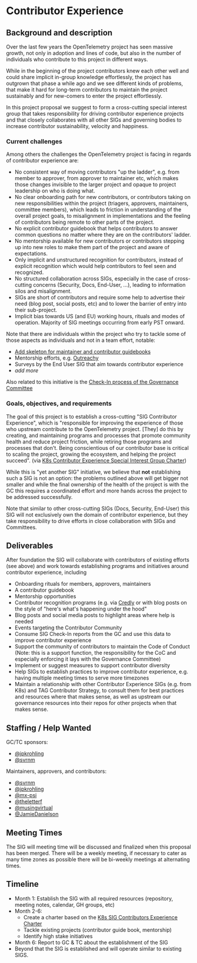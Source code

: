 # Contributor Experience

## Background and description

Over the last few years the OpenTelemetry project has seen massive growth, not
only in adoption and lines of code, but also in the number of individuals who
contribute to this project in different ways.

While in the beginning of the project contributors knew each other well and
could share implicit in-group knowledge effortlessly, the project has outgrown that
phase a while ago and we see different kinds of problems, that make it hard
for long-term contributors to maintain the project sustainably and for new-comers
to enter the project effortlessly.

In this project proposal we suggest to form a cross-cutting special interest group
that takes responsibility for driving contributor experience projects and that
closely collaborates with all other SIGs and governing bodies to increase contributor
sustainability, velocity and happiness.

### Current challenges

Among others the challenges the OpenTelemetry project is facing in regards of
contributor experience are:

* No consistent way of moving contributors "up the ladder", e.g. from member to
  approver, from approver to maintainer etc, which makes those changes invisible
  to the larger project and opaque to project leadership on who is doing
  what.
* No clear onboarding path for new contributors, or contributors taking on new
  responsibilities within the project (triagers, approvers, maintainers, committee
  members), which leads to friction in understanding of the overall project goals,
  to misalignment in implementations and the feeling of contributors being remote
  to other parts of the project.
* No explicit contributor guidebook that helps contributors to answer common
  questions no matter where they are on the contributors' ladder.
* No mentorship available for new contributors or contributors stepping up into new roles to
  make them part of the project and aware of expectations.  
* Only implicit and unstructured recognition for contributors, instead of explicit
   recognition which would help contributors to feel seen and recognized.
* No structured collaboration across SIGs, especially in the case of cross-cutting
  concerns (Security, Docs, End-User, ...), leading to information silos and misalignment.
* SIGs are short of contributors and require some help to advertise their need
  (blog post, social posts, etc) and to lower the barrier of entry into their
  sub-project.
* Implicit bias towards US (and EU) working hours, rituals and modes of operation. Majority of SIG meetings occurring from early PST onward.

Note that there are individuals within the project who try to tackle some of those
aspects as individuals and not in a team effort, notable:

* [Add skeleton for maintainer and contributor guidebooks](https://github.com/open-telemetry/community/pull/2051)
* Mentorship efforts, e.g. [Outreachy](https://cloud-native.slack.com/archives/C060GFUL0P6)
* Surveys by the End User SIG that aim towards contributor experience
* _add more_

Also related to this initiative is the [Check-In process of the Governance Committee](https://github.com/open-telemetry/community/blob/main/gc-check-ins.md)

### Goals, objectives, and requirements

The goal of this project is to establish a cross-cutting "SIG Contributor Experience",
which is "responsible for improving the experience of those who upstream contribute to
the OpenTelemetry project. [They] do this by creating, and maintaining programs and processes that promote community health and reduce project friction, while retiring those programs and processes that don't. Being conscientious of our contributor base is critical to scaling the project, growing the ecosystem, and helping the project succeed". (via [K8s Contributor Experience Special Interest Group Charter](https://github.com/kubernetes/community/blob/master/sig-contributor-experience/charter.md))

While this is "yet another SIG" initiative, we believe that **not** establishing
such a SIG is not an option: the problems outlined above will get bigger not
smaller and while the final ownership of the health of the project is with the GC
this requires a coordinated effort and more hands across the project to be addressed
successfully.

Note that similar to other cross-cutting SIGs (Docs, Security, End-User) this SIG will not exclusively own
the domain of contributor experience, but they take responsibility to drive efforts in close collaboration
with SIGs and Committees.

## Deliverables

After foundation the SIG will collaborate with contributors of existing efforts
(see above) and work towards establishing programs and initiatives around contributor
experience, including

* Onboarding rituals for members, approvers, maintainers
* A contributor guidebook
* Mentorship opportunities
* Contributor recognition programs (e.g. via [Credly](https://credly.com) or with blog posts on the style of "here's what's happening under the hood"
* Blog posts and social media posts to highlight areas where help is needed
* Events targeting the Contributor Community
* Consume SIG Check-In reports from the GC and use this data to improve contributor experience
* Support the community of contributors to maintain the Code of Conduct (Note: this is a support function, the responsibility for the CoC and especially enforcing it lays with the Governance Committee)
* Implement or suggest measures to support contributor diversity
* Help SIGs to establish practices to improve contributor experience, e.g. having multiple meeting times to serve more timezones
* Maintain a relationship with other Contributor Experience SIGs (e.g. from K8s) and TAG Contributor Strategy, to consult them for best practices and resources where that makes sense, as well as upstream our governance resources into their repos for other projects when that makes sense.

## Staffing / Help Wanted

GC/TC sponsors:

* [@jpkrohling](https://github.com/jpkrohling)
* [@svrnm](https://github.com/svrnm)
  
Maintainers, approvers, and contributors:

* [@svrnm](https://github.com/svrnm)
* [@jpkrohling](https://github.com/jpkrohling)
* [@mx-psi](https://github.com/mx-psi)
* [@theletterf](https://github.com/theletterf)
* [@musingvirtual](https://github.com/musingvirtual)
* [@JamieDanielson](https://github.com/JamieDanielson)

## Meeting Times

The SIG will meeting time will be discussed and finalized when this proposal has been merged. There will be a weekly meeting, if necessary to cater as many time zones as possible there will be bi-weekly meetings at alternating times.

## Timeline

* Month 1: Establish the SIG with all required resources (repository, meeting notes, calendar, GH groups, etc)
* Month 2-6:
  * Create a charter based on the [K8s SIG Contributors Experience Charter](https://github.com/kubernetes/community/blob/master/sig-contributor-experience/charter.md)
  * Tackle existing projects (contributor guide book, mentorship)
  * Identify high stake initiatives
* Month 6: Report to GC & TC about the establishment of the SIG
* Beyond that the SIG is established and will operate similar to existing SIGS.
